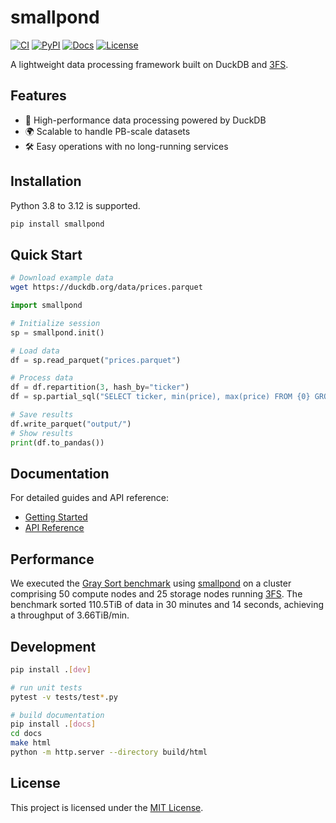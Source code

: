# smallpond

[![CI](https://github.com/deepseek-ai/smallpond/actions/workflows/ci.yml/badge.svg?branch=main)](https://github.com/deepseek-ai/smallpond/actions/workflows/ci.yml)
[![PyPI](https://img.shields.io/pypi/v/smallpond)](https://pypi.org/project/smallpond/)
[![Docs](https://img.shields.io/badge/docs-latest-brightgreen.svg)](https://deepseek-ai.github.io/smallpond/)
[![License](https://img.shields.io/badge/license-MIT-blue.svg)](LICENSE)

A lightweight data processing framework built on DuckDB and [3FS].

## Features

- 🚀 High-performance data processing powered by DuckDB
- 🌍 Scalable to handle PB-scale datasets
- 🛠️ Easy operations with no long-running services

## Installation

Python 3.8 to 3.12 is supported.

```bash
pip install smallpond
```

## Quick Start

```bash
# Download example data
wget https://duckdb.org/data/prices.parquet
```

```python
import smallpond

# Initialize session
sp = smallpond.init()

# Load data
df = sp.read_parquet("prices.parquet")

# Process data
df = df.repartition(3, hash_by="ticker")
df = sp.partial_sql("SELECT ticker, min(price), max(price) FROM {0} GROUP BY ticker", df)

# Save results
df.write_parquet("output/")
# Show results
print(df.to_pandas())
```

## Documentation

For detailed guides and API reference:
- [Getting Started](docs/source/getstarted.rst)
- [API Reference](docs/source/api.rst)

## Performance

We executed the [Gray Sort benchmark] using [smallpond] on a cluster comprising 50 compute nodes and 25 storage nodes running [3FS]. The benchmark sorted 110.5TiB of data in 30 minutes and 14 seconds, achieving a throughput of 3.66TiB/min.

[3FS]: https://github.com/deepseek-ai/3fs
[Gray Sort benchmark]: https://sortbenchmark.org/
[smallpond]: benchmarks/gray_sort_benchmark.py

## Development

```bash
pip install .[dev]

# run unit tests
pytest -v tests/test*.py

# build documentation
pip install .[docs]
cd docs
make html
python -m http.server --directory build/html
```

## License

This project is licensed under the [MIT License](LICENSE).
